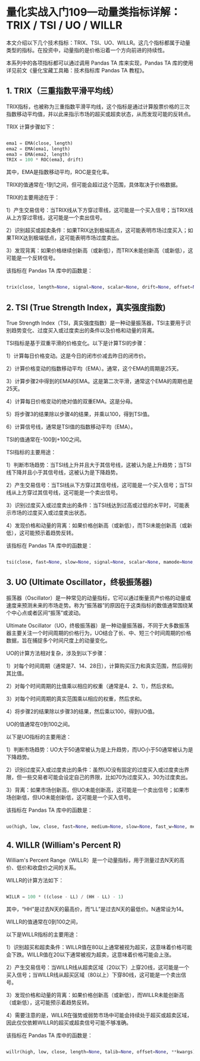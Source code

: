 # 量化实战入门109—动量类指标详解：TRIX / TSI / UO / WILLR 

本文介绍以下几个技术指标：TRIX、TSI、UO、WILLR。这几个指标都属于动量类型的指标。在投资中，动量指的是价格沿着一个方向前进的持续性。

本系列中的各项指标都可以通过调用 Pandas TA 库来实现，Pandas TA 库的使用详见前文《量化宝藏工具箱：技术指标库 Pandas TA 教程》。
## 1. TRIX（三重指数平滑平均线）
TRIX指标，也被称为三重指数平滑平均线，这个指标是通过计算股票价格的三次指数移动平均值，并以此来指示市场的超买或超卖状态，从而发现可能的反转点。

TRIX 计算步骤如下：

```python 

ema1 = EMA(close, length)
ema2 = EMA(ema1, length)
ema3 = EMA(ema2, length)
TRIX = 100 * ROC(ema3, drift)

```

其中，EMA是指数移动平均，ROC是变化率。

TRIX的值通常在-1到1之间，但可能会超过这个范围，具体取决于价格数据。

TRIX的主要用途在于：

1）产生交易信号：当TRIX线从下方穿过零线，这可能是一个买入信号；当TRIX线从上方穿过零线，这可能是一个卖出信号。

2）识别超买或超卖条件：如果TRIX达到极端高点，这可能表明市场过度买入；如果TRIX达到极端低点，这可能表明市场过度卖出。

3）发现背离：如果价格继续创新高（或新低），而TRIX未能创新高（或新低），这可能是一个反转信号。

该指标在 Pandas TA 库中的函数是：

```python 

trix(close, length=None, signal=None, scalar=None, drift=None, offset=None, **kwargs)

```

## 2. TSI (True Strength Index，真实强度指数)
True Strength Index（TSI，真实强度指数）是一种动量振荡器，TSI主要用于识别趋势变化、过度买入或过度卖出的条件以及价格和动量的背离。

TSI指标是基于双重平滑的价格变化。以下是计算TSI的步骤：

1）计算每日价格变动。这是今日的闭市价减去昨日的闭市价。

2）计算价格变动的指数移动平均（EMA）。通常，这个EMA的周期是25天。

3）计算步骤2中得到的EMA的EMA。这是第二次平滑，通常这个EMA的周期也是25天。

4）计算每日价格变动的绝对值的双重EMA。这是分母。

5）将步骤3的结果除以步骤4的结果，并乘以100，得到TSI值。

6）计算信号线，通常是TSI值的指数移动平均（EMA）。

TSI的值通常在-100到+100之间。

TSI指标的主要用途：

1）判断市场趋势：当TSI线上升并且大于其信号线，这被认为是上升趋势；当TSI线下降并且小于其信号线，这被认为是下降趋势。

2）产生交易信号：当TSI线从下方穿过其信号线，这可能是一个买入信号；当TSI线从上方穿过其信号线，这可能是一个卖出信号。

3）识别过度买入或过度卖出的条件：当TSI线达到过高或过低的水平时，可能表示市场的过度买入或过度卖出状态。

4）发现价格和动量的背离：如果价格创新高（或新低），而TSI未能创新高（或新低），这可能预示着趋势反转。

该指标在 Pandas TA 库中的函数是：

```python 

tsi(close, fast=None, slow=None, signal=None, scalar=None, mamode=None, drift=None, offset=None, **kwargs)

```
## 3. UO (Ultimate Oscillator，终极振荡器)

振荡器（Oscillator）是一种常见的动量指标，它可以通过衡量资产价格的动量或速度来预测未来的市场走势。称为“振荡器”的原因在于这类指标的数值通常围绕某个中心点或者区间“振荡”或波动。

Ultimate Oscillator（UO，终极振荡器）是一种动量振荡器，不同于大多数振荡器主要关注一个时间周期的价格行为，UO结合了长、中、短三个时间周期的价格数据，旨在捕捉多个时间尺度上的动量变化。

UO的计算方法相对复杂，涉及到以下步骤：

1）对每个时间周期（通常是7、14、28日），计算购买压力和真实范围，然后得到其比值。

2）对每个时间周期的比值乘以相应的权重（通常是4、2、1），然后求和。

3）对每个时间周期的真实范围乘以相应的权重，然后求和。

4）将步骤2的结果除以步骤3的结果，然后乘以100，得到UO值。

UO的值通常在0到100之间。

以下是UO指标的主要用途：

1）判断市场趋势：UO大于50通常被认为是上升趋势，而UO小于50通常被认为是下降趋势。

2）识别过度买入或过度卖出的条件：虽然UO没有固定的过度买入或过度卖出界限，但一些交易者可能会设定自己的界限，比如70为过度买入，30为过度卖出。

3）背离：如果市场创新高，但UO未能创新高，这可能是一个卖出信号；如果市场创新低，但UO未能创新低，这可能是一个买入信号。

该指标在 Pandas TA 库中的函数是：

```python 

uo(high, low, close, fast=None, medium=None, slow=None, fast_w=None, medium_w=None, slow_w=None, talib=None, drift=None, offset=None, **kwargs)

```

## 4. WILLR (William's Percent R)
William's Percent Range（WILLR）是一个动量指标，用于测量过去N天的高价、低价和收盘价之间的关系。

WILLR的计算方法如下：

```python 

WILLR = 100 * ((close - LL) / (HH - LL) - 1)

```

其中，“HH”是过去N天的最高价，而“LL”是过去N天的最低价。N通常设为14。

WILLR的值通常在0到100之间，

以下是WILLR指标的主要用途：

1）识别超买和超卖条件：WILLR值在80以上通常被视为超买，这意味着价格可能会下跌。WILLR值在20以下通常被视为超卖，这意味着价格可能会上涨。

2）产生交易信号：当WILLR线从超卖区域（20以下）上穿20线，这可能是一个买入信号；当WILLR线从超买区域（80以上）下穿80线，这可能是一个卖出信号。

3）发现价格和动量的背离：如果价格创新高（或新低），而WILLR未能创新高（或新低），这可能预示着趋势反转。

4）需要注意的是，WILLR在强势或弱势市场中可能会持续处于超买或超卖区域，因此仅仅依赖WILLR的超买或超卖信号可能不够准确。

该指标在 Pandas TA 库中的函数是：

```python 

willr(high, low, close, length=None, talib=None, offset=None, **kwargs)

```